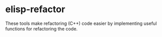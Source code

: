 elisp-refactor
==============

These tools make refactoring (C++) code easier by implementing useful functions
for refactoring the code. 
